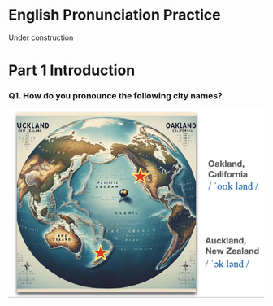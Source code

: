 # English Pronunciation Practice

Under construction

# Part 1 Introduction

### Q1. How do you pronounce the following city names?

![](https://github.com/MK316/Engpro/blob/main/images/oakland.png)

